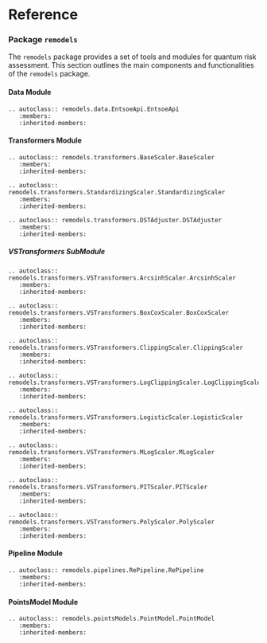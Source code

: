 # Reference

### Package `remodels`

The `remodels` package provides a set of tools and modules for quantum risk assessment. This section outlines the main components and functionalities of the `remodels` package.

#### Data Module

```{eval-rst}
.. autoclass:: remodels.data.EntsoeApi.EntsoeApi
   :members:
   :inherited-members:
```

#### Transformers Module

```{eval-rst}
.. autoclass:: remodels.transformers.BaseScaler.BaseScaler
   :members:
   :inherited-members:
```

```{eval-rst}
.. autoclass:: remodels.transformers.StandardizingScaler.StandardizingScaler
   :members:
   :inherited-members:
```

```{eval-rst}
.. autoclass:: remodels.transformers.DSTAdjuster.DSTAdjuster
   :members:
   :inherited-members:
```

##### VSTransformers SubModule

```{eval-rst}
.. autoclass:: remodels.transformers.VSTransformers.ArcsinhScaler.ArcsinhScaler
   :members:
   :inherited-members:
```

```{eval-rst}
.. autoclass:: remodels.transformers.VSTransformers.BoxCoxScaler.BoxCoxScaler
   :members:
   :inherited-members:
```

```{eval-rst}
.. autoclass:: remodels.transformers.VSTransformers.ClippingScaler.ClippingScaler
   :members:
   :inherited-members:
```

```{eval-rst}
.. autoclass:: remodels.transformers.VSTransformers.LogClippingScaler.LogClippingScaler
   :members:
   :inherited-members:
```

```{eval-rst}
.. autoclass:: remodels.transformers.VSTransformers.LogisticScaler.LogisticScaler
   :members:
   :inherited-members:
```

```{eval-rst}
.. autoclass:: remodels.transformers.VSTransformers.MLogScaler.MLogScaler
   :members:
   :inherited-members:
```

```{eval-rst}
.. autoclass:: remodels.transformers.VSTransformers.PITScaler.PITScaler
   :members:
   :inherited-members:
```

```{eval-rst}
.. autoclass:: remodels.transformers.VSTransformers.PolyScaler.PolyScaler
   :members:
   :inherited-members:
```

#### Pipeline Module

```{eval-rst}
.. autoclass:: remodels.pipelines.RePipeline.RePipeline
   :members:
   :inherited-members:
```

#### PointsModel Module

```{eval-rst}
.. autoclass:: remodels.pointsModels.PointModel.PointModel
   :members:
   :inherited-members:
```
